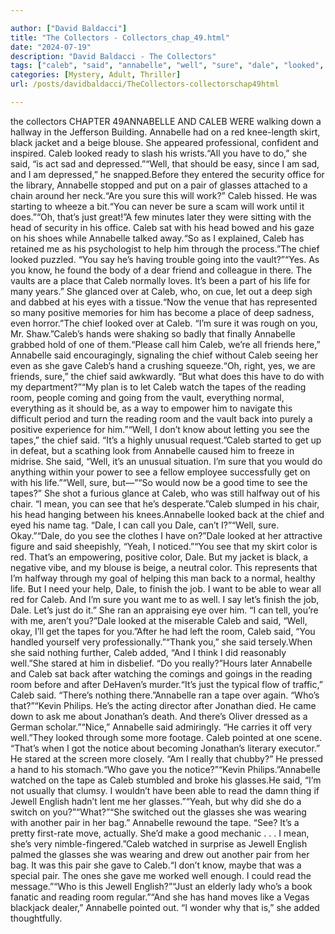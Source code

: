 ```yaml
---

author: ["David Baldacci"]
title: "The Collectors - Collectors_chap_49.html"
date: "2024-07-19"
description: "David Baldacci - The Collectors"
tags: ["caleb", "said", "annabelle", "well", "sure", "dale", "looked", "tape", "see", "chief", "pair", "room", "vault", "let", "hand", "gave", "reading", "back", "red", "glass", "head", "going", "know", "friend", "positive"]
categories: [Mystery, Adult, Thriller]
url: /posts/davidbaldacci/TheCollectors-collectorschap49html

---
```


the collectors
CHAPTER 49ANNABELLE AND CALEB WERE walking down a hallway in the Jefferson Building. Annabelle had on a red knee-length skirt, black jacket and a beige blouse. She appeared professional, confident and inspired. Caleb looked ready to slash his wrists.“All you have to do,” she said, “is act sad and depressed.”“Well, that should be easy, since I am sad, and I am depressed,” he snapped.Before they entered the security office for the library, Annabelle stopped and put on a pair of glasses attached to a chain around her neck.“Are you sure this will work?” Caleb hissed. He was starting to wheeze a bit.“You can never be sure a scam will work until it does.”“Oh, that’s just great!”A few minutes later they were sitting with the head of security in his office. Caleb sat with his head bowed and his gaze on his shoes while Annabelle talked away.“So as I explained, Caleb has retained me as his psychologist to help him through the process.”The chief looked puzzled. “You say he’s having trouble going into the vault?”“Yes. As you know, he found the body of a dear friend and colleague in there. The vaults are a place that Caleb normally loves. It’s been a part of his life for many years.” She glanced over at Caleb, who, on cue, let out a deep sigh and dabbed at his eyes with a tissue.“Now the venue that has represented so many positive memories for him has become a place of deep sadness, even horror.”The chief looked over at Caleb. “I’m sure it was rough on you, Mr. Shaw.”Caleb’s hands were shaking so badly that finally Annabelle grabbed hold of one of them.“Please call him Caleb, we’re all friends here,” Annabelle said encouragingly, signaling the chief without Caleb seeing her even as she gave Caleb’s hand a crushing squeeze.“Oh, right, yes, we are friends, sure,” the chief said awkwardly. “But what does this have to do with my department?”“My plan is to let Caleb watch the tapes of the reading room, people coming and going from the vault, everything normal, everything as it should be, as a way to empower him to navigate this difficult period and turn the reading room and the vault back into purely a positive experience for him.”“Well, I don’t know about letting you see the tapes,” the chief said. “It’s a highly unusual request.”Caleb started to get up in defeat, but a scathing look from Annabelle caused him to freeze in midrise. She said, “Well, it’s an unusual situation. I’m sure that you would do anything within your power to see a fellow employee successfully get on with his life.”“Well, sure, but—”“So would now be a good time to see the tapes?” She shot a furious glance at Caleb, who was still halfway out of his chair. “I mean, you can see that he’s desperate.”Caleb slumped in his chair, his head hanging between his knees.Annabelle looked back at the chief and eyed his name tag. “Dale, I can call you Dale, can’t I?”“Well, sure. Okay.”“Dale, do you see the clothes I have on?”Dale looked at her attractive figure and said sheepishly, “Yeah, I noticed.”“You see that my skirt color is red. That’s an empowering, positive color, Dale. But my jacket is black, a negative vibe, and my blouse is beige, a neutral color. This represents that I’m halfway through my goal of helping this man back to a normal, healthy life. But I need your help, Dale, to finish the job. I want to be able to wear all red for Caleb. And I’m sure you want me to as well. I say let’s finish the job, Dale. Let’s just do it.” She ran an appraising eye over him. “I can tell, you’re with me, aren’t you?”Dale looked at the miserable Caleb and said, “Well, okay, I’ll get the tapes for you.”After he had left the room, Caleb said, “You handled yourself very professionally.”“Thank you,” she said tersely.When she said nothing further, Caleb added, “And I think I did reasonably well.”She stared at him in disbelief. “Do you really?”Hours later Annabelle and Caleb sat back after watching the comings and goings in the reading room before and after DeHaven’s murder.“It’s just the typical flow of traffic,” Caleb said. “There’s nothing there.”Annabelle ran a tape over again. “Who’s that?”“Kevin Philips. He’s the acting director after Jonathan died. He came down to ask me about Jonathan’s death. And there’s Oliver dressed as a German scholar.”“Nice,” Annabelle said admiringly. “He carries it off very well.”They looked through some more footage. Caleb pointed at one scene. “That’s when I got the notice about becoming Jonathan’s literary executor.” He stared at the screen more closely. “Am I really that chubby?” He pressed a hand to his stomach.“Who gave you the notice?”“Kevin Philips.”Annabelle watched on the tape as Caleb stumbled and broke his glasses.He said, “I’m not usually that clumsy. I wouldn’t have been able to read the damn thing if Jewell English hadn’t lent me her glasses.”“Yeah, but why did she do a switch on you?”“What?”“She switched out the glasses she was wearing with another pair in her bag.” Annabelle rewound the tape. “See? It’s a pretty first-rate move, actually. She’d make a good mechanic . . . I mean, she’s very nimble-fingered.”Caleb watched in surprise as Jewell English palmed the glasses she was wearing and drew out another pair from her bag. It was this pair she gave to Caleb.“I don’t know, maybe that was a special pair. The ones she gave me worked well enough. I could read the message.”“Who is this Jewell English?”“Just an elderly lady who’s a book fanatic and reading room regular.”“And she has hand moves like a Vegas blackjack dealer,” Annabelle pointed out. “I wonder why that is,” she added thoughtfully.